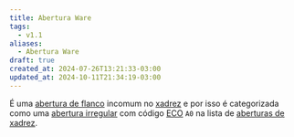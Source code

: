 ```yaml
---
title: Abertura Ware
tags:
  - v1.1
aliases:
  - Abertura Ware
draft: true
created_at: 2024-07-26T13:21:33-03:00
updated_at: 2024-10-11T21:34:19-03:00
---
```


É uma [abertura de flanco](Xadrez_Aberturas_de_flanco.md) incomum no [xadrez](../../08/06/Xadrez.md) e por isso é categorizada como uma [abertura irregular](Xadrez_Aberturas_irregulares.md) com código [ECO](../../../../entrada/2024/07/26/Encyclopaedia_of_Chess_Openings.md) `A0` na lista de [aberturas de xadrez](Xadrez_Aberturas.md).